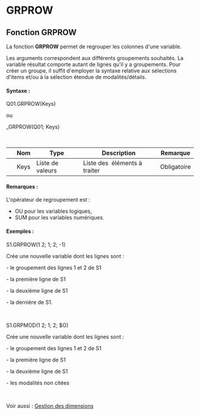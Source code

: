 # GRPROW

## Fonction GRPROW

La fonction **GRPROW** permet de regrouper les colonnes d'une variable.&nbsp;

Les arguments correspondent aux différents groupements souhaités. La variable résultat comporte autant de lignes qu'il y a groupements. Pour créer un groupe, il suffit d'employer la syntaxe relative aux sélections d'items et/ou à la sélection étendue de modalités/détails.

#### Syntaxe :&nbsp;

Q01.GRPROW(Keys)

ou

\_GRPROW(Q01; Keys)

&nbsp;

| &nbsp; | **Nom** |**Type**|**Description**|**Remarque** |
| --- | --- | --- | --- | --- |
| &nbsp; | Keys | Liste de valeurs | Liste des&nbsp; éléments à traiter | Obligatoire |


#### Remarques :

L'opérateur de regroupement est :&nbsp;

* OU pour les variables logiques,
* SUM pour les variables numériques.

#### Exemples :

S1.GRPROW(1 2; 1; 2; -1)

Crée une nouvelle variable dont les lignes sont :

\- le groupement des lignes 1 et 2 de S1

\- la première ligne de S1

\- la deuxième ligne de S1&nbsp;

\- la dernière de S1.

&nbsp;

S1.GRPMOD(1 2; 1; 2; $O)

Crée une nouvelle variable dont les lignes sont :

\- le groupement des lignes 1 et 2 de S1

\- la première ligne de S1

\- la deuxième ligne de S1&nbsp;

\- les modalités non citées

&nbsp;

Voir aussi : [Gestion des dimensions](<Gererlesdimensionsdesvariables1.md>)